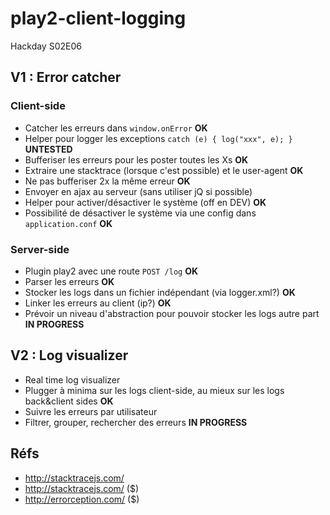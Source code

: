 play2-client-logging
====================

Hackday S02E06

## V1 : Error catcher

### Client-side
* Catcher les erreurs dans `window.onError` **OK**
* Helper pour logger les exceptions `catch (e) { log("xxx", e); }` **UNTESTED**
* Bufferiser les erreurs pour les poster toutes les Xs **OK**
* Extraire une stacktrace (lorsque c'est possible) et le user-agent **OK**
* Ne pas bufferiser 2x la même erreur **OK**
* Envoyer en ajax au serveur (sans utiliser jQ si possible)
* Helper pour activer/désactiver le système (off en DEV) **OK**
* Possibilité de désactiver le système via une config dans `application.conf` **OK**

### Server-side 
* Plugin play2 avec une route `POST /log` **OK**
* Parser les erreurs **OK**
* Stocker les logs dans un fichier indépendant (via logger.xml?) **OK**
* Linker les erreurs au client (ip?) **OK**
* Prévoir un niveau d'abstraction pour pouvoir stocker les logs autre part **IN PROGRESS**

## V2 : Log visualizer

* Real time log visualizer
* Plugger à minima sur les logs client-side, au mieux sur les logs back&client sides **OK**
* Suivre les erreurs par utilisateur
* Filtrer, grouper, rechercher des erreurs **IN PROGRESS**

## Réfs
* http://stacktracejs.com/
* http://stacktracejs.com/ ($)
* http://errorception.com/ ($)
